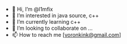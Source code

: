 - 👋 Hi, I’m @l1mfix
- 👀 I’m interested in java source, c++
- 🌱 I’m currently learning c++
- 💞️ I’m looking to collaborate on ...
- 📫 How to reach me [voronkink@gmail.com]

<!---
l1mfix/l1mfix is a ✨ special ✨ repository because its `README.md` (this file) appears on your GitHub profile.
You can click the Preview link to take a look at your changes.
--->
